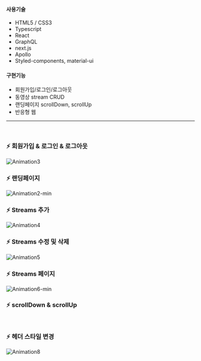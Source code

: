 #### 사용기술
- HTML5 / CSS3
- Typescript
- React
- GraphQL
- next.js
- Apollo
- Styled-components, material-ui

#### 구현기능
- 회원가입/로그인/로그아웃
- 동영상 stream CRUD 
- 랜딩페이지 scrollDown, scrollUp
- 반응형 웹

<hr />
<br />

### ⚡ 회원가입 & 로그인 & 로그아웃
![Animation3](https://user-images.githubusercontent.com/29578054/133893218-a4a32757-9287-4320-a831-01be5a22dbe7.gif)
<br />

### ⚡ 랜딩페이지
![Animation2-min](https://user-images.githubusercontent.com/29578054/133893233-cce2fb43-ea95-4c07-be1a-a7e60b72a367.gif)
<br />

### ⚡ Streams 추가
![Animation4](https://user-images.githubusercontent.com/29578054/133893247-be99f946-962c-4671-82b8-90ea6e9aadb7.gif)
<br />

### ⚡ Streams 수정 및 삭제
![Animation5](https://user-images.githubusercontent.com/29578054/133893256-90b9bde9-0164-4ad8-b3a3-fae49d5bdd6f.gif)
<br />

### ⚡ Streams 페이지
![Animation6-min](https://user-images.githubusercontent.com/29578054/133893306-9fe35dda-9aa3-4a05-9d73-334ce745b442.gif)
<br />

### ⚡ scrollDown & scrollUp

<br />

### ⚡ 헤더 스타일 변경
![Animation8](https://user-images.githubusercontent.com/29578054/133893449-ab43f924-cb77-4796-8b8c-493885e8a479.gif)
<br />
